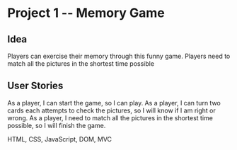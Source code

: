 # Project 1 -- Memory Game

## Idea

Players can exercise their memory through this funny game.
Players need to match all the pictures in the shortest time possible

## User Stories

As a player, I can start the game, so I can play.
As a player, I can turn two cards each attempts to check the pictures, so I will know if I am right or wrong.
As a player, I need to match all the pictures in the shortest time possible, so I will finish the game.

HTML, CSS, JavaScript, DOM, MVC
